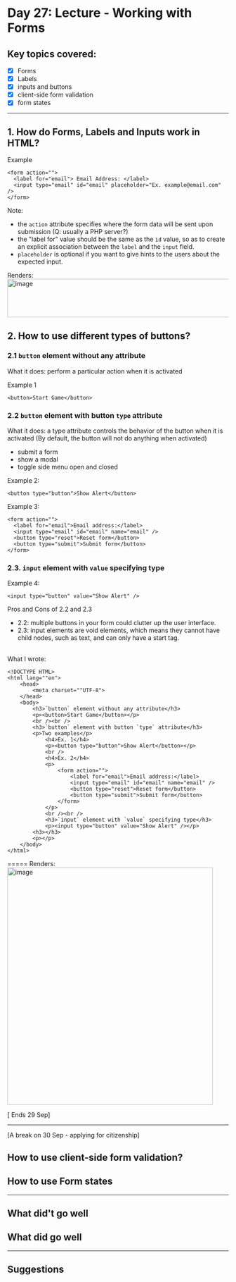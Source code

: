# Day 27: Lecture - Working with Forms

## Key topics covered:
- [x] Forms
- [x] Labels
- [x] inputs and buttons
- [x] client-side form validation
- [x] form states

---

## 1. How do Forms, Labels and Inputs work in HTML?
Example
```
<form action="">
  <label for="email"> Email Address: </label>
  <input type="email" id="email" placeholder="Ex. example@email.com" />
</form>
```
Note: 
- the `action` attribute specifies where the form data will be sent upon submission (Q: usually a PHP server?)
- the "label for" value should be the same as the `id` value, so as to create an explicit association between the `label` and the `input` field.
- `placeholder` is optional if you want to give hints to the users about the expected input.

Renders:\
<img width="564" height="87" alt="image" src="https://github.com/user-attachments/assets/cfe271da-0643-4684-adf6-c3a0fb439972" />

## 2. How to use different types of buttons?
### 2.1 `button` element without any attribute
What it does: perform a particular action when it is activated

Example 1
```
<button>Start Game</button>
```
### 2.2 `button` element with button `type` attribute
What it does: a type attribute controls the behavior of the button when it is activated (By default, the button will not do anything when activated)
- submit a form
- show a modal
- toggle side menu open and closed

Example 2:
```
<button type="button">Show Alert</button>
```
Example 3:
```
<form action="">
  <label for="email">Email address:</label>
  <input type="email" id="email" name="email" />
  <button type="reset">Reset form</button>
  <button type="submit">Submit form</button>
</form>
```
### 2.3. `input` element with `value` specifying type
Example 4:
```
<input type="button" value="Show Alert" />
```
Pros and Cons of 2.2 and 2.3
- 2.2: multiple buttons in your form could clutter up the user interface.
- 2.3: input elements are void elements, which means they cannot have child nodes, such as text, and can only have a start tag.

<br />What I wrote:
```
<!DOCTYPE HTML>
<html lang=""en">
    <head>
        <meta charset=""UTF-8">
    </head>
    <body>
        <h3>`button` element without any attribute</h3>
        <p><button>Start Game</button></p>
        <br /><br />
        <h3>`button` element with button `type` attribute</h3>
        <p>Two examples</p>
            <h4>Ex. 1</h4>
            <p><button type="button">Show Alert</button></p>
            <br />
            <h4>Ex. 2</h4>
            <p>
                <form action="">
                    <label for="email">Email address:</label>
                    <input type="email" id="email" name="email" />
                    <button type="reset">Reset form</button>
                    <button type="submit">Submit form</button>
                </form>
            </p>
            <br /><br />
            <h3>`input` element with `value` specifying type</h3>
            <p><input type="button" value="Show Alert" /></p>
        <h3></h3>
        <p></p>
    </body>
</html>
```
=====
Renders:\
<img width="468" height="539" alt="image" src="https://github.com/user-attachments/assets/d5ccbe42-5a05-4882-b473-3f72d4989041" />

[ Ends 29 Sep]

---

[A break on 30 Sep - applying for citizenship]

## How to use client-side form validation?
## How to use Form states


---

## What did't go well
## What did go well

---

## Suggestions
